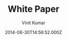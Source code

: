 ---
title: White Paper
github: https://github.com/vinitkumar/white-paper
demo: https://vinitkumar.github.io/white-paper/
author: Vinit Kumar
ssg:
  - Jekyll
cms:
  - Markdown
date: 2014-06-30T14:56:52.000Z
description: Simple, elegant and clean jekyll theme.
draft: true
publish_date: '2014-06-30T14:56:52Z'
update_date: '2021-09-03T19:18:22Z'
github_star: 215
github_fork: 151
---